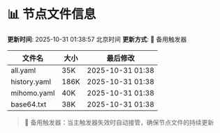 # 📊 节点文件信息

**更新时间**: 2025-10-31 01:38:57 北京时间
**更新方式**: 🔄 备用触发器

| 文件名 | 大小 | 最后修改 |
|--------|------|----------|
| all.yaml | 35K | 2025-10-31 01:38 |
| history.yaml | 186K | 2025-10-31 01:38 |
| mihomo.yaml | 40K | 2025-10-31 01:38 |
| base64.txt | 38K | 2025-10-31 01:38 |

> 🔄 备用触发器：当主触发器失效时自动接管，确保节点文件的持续更新
